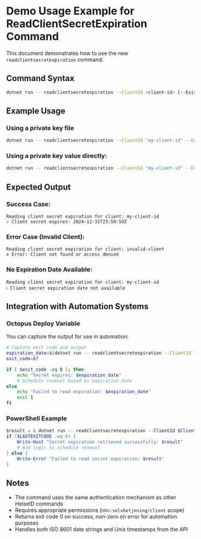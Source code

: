 # Demo Usage Example for ReadClientSecretExpiration Command

This document demonstrates how to use the new `readclientsecretexpiration` command.

## Command Syntax

```bash
dotnet run -- readclientsecretexpiration --ClientId <client-id> [--ExistingPrivateJwkPath <path>] [--ExistingPrivateJwk <jwk>]
```

## Example Usage

### Using a private key file
```bash
dotnet run -- readclientsecretexpiration --ClientId "my-client-id" --ExistingPrivateJwkPath "./my-private-key.jwk"
```

### Using a private key value directly:
```bash
dotnet run -- readclientsecretexpiration --ClientId "my-client-id" --ExistingPrivateJwk '{"kty":"RSA","d":"...","n":"...","e":"AQAB"}'
```

## Expected Output

### Success Case:
```
Reading client secret expiration for client: my-client-id
✓ Client secret expires: 2024-12-31T23:59:59Z
```

### Error Case (Invalid Client):
```
Reading client secret expiration for client: invalid-client
✗ Error: Client not found or access denied
```

### No Expiration Date Available:
```
Reading client secret expiration for client: my-client-id
ℹ Client secret expiration date not available
```

## Integration with Automation Systems

### Octopus Deploy Variable
You can capture the output for use in automation:

```bash
# Capture exit code and output
expiration_date=$(dotnet run -- readclientsecretexpiration --ClientId "$CLIENT_ID" --ExistingPrivateJwkPath "$KEY_PATH" 2>&1)
exit_code=$?

if [ $exit_code -eq 0 ]; then
    echo "Secret expires: $expiration_date"
    # Schedule renewal based on expiration date
else
    echo "Failed to read expiration: $expiration_date"
    exit 1
fi
```

### PowerShell Example
```powershell
$result = & dotnet run -- readclientsecretexpiration --ClientId $ClientId --ExistingPrivateJwkPath $KeyPath
if ($LASTEXITCODE -eq 0) {
    Write-Host "Secret expiration retrieved successfully: $result"
    # Add logic to schedule renewal
} else {
    Write-Error "Failed to read secret expiration: $result"
}
```

## Notes

- The command uses the same authentication mechanism as other HelseID commands
- Requires appropriate permissions (`nhn:selvbetjening/client` scope)
- Returns exit code 0 on success, non-zero on error for automation purposes
- Handles both ISO 8601 date strings and Unix timestamps from the API
